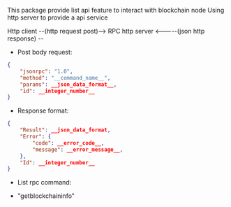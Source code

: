 This package provide list api feature to interact with blockchain node
Using http server to provide a api service

Http client --(http request post)--> RPC http server
       <-----(json http response) --


- Post body request:
```json
{
    "jsonrpc": "1.0",
    "method": "__command_name__",
    "params": __json_data_format__,
    "id": __integer_number__
}
```

- Response format:
```json
{
    "Result": __json_data_format,
    "Error": {
        "code": __error_code__,
        "message": __error_message__,
    },
    "Id": __integer_number__
}
```

- List rpc command:
+ "getblockchaininfo"
